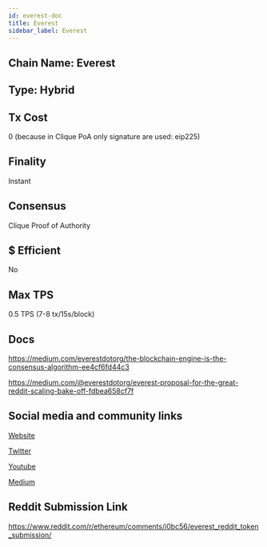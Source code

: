 ```yaml
---
id: everest-doc
title: Everest
sidebar_label: Everest
---
```


## Chain Name: Everest

## Type: Hybrid

## Tx Cost

0 (because in Clique PoA only signature are used: eip225)

## Finality

Instant

## Consensus

Clique Proof of Authority

## $ Efficient

No

## Max TPS

0.5 TPS (7-8 tx/15s/block)

## Docs

https://medium.com/everestdotorg/the-blockchain-engine-is-the-consensus-algorithm-ee4cf6fd44c3

https://medium.com/@everestdotorg/everest-proposal-for-the-great-reddit-scaling-bake-off-fdbea658cf7f

## Social media and community links

[Website](https://everest.org/)

[Twitter](https://twitter.com/everestdotorg)

[Youtube](https://www.youtube.com/channel/UCvW9R1_GgJ2h9ThBJEa_ahw/featured)

[Medium](https://medium.com/@EverestDotOrg)

## Reddit Submission Link

https://www.reddit.com/r/ethereum/comments/i0bc56/everest_reddit_token_submission/
